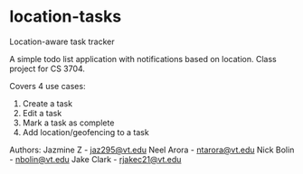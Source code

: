 # location-tasks
Location-aware task tracker

A simple todo list application with notifications based on location. 
Class project for CS 3704.

Covers 4 use cases:
1. Create a task
2. Edit a task
3. Mark a task as complete
4. Add location/geofencing to a task

Authors:
Jazmine Z   - jaz295@vt.edu
Neel Arora  - ntarora@vt.edu
Nick Bolin  - nbolin@vt.edu
Jake Clark  - rjakec21@vt.edu
